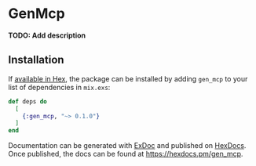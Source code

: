 # GenMcp

**TODO: Add description**

## Installation

If [available in Hex](https://hex.pm/docs/publish), the package can be installed
by adding `gen_mcp` to your list of dependencies in `mix.exs`:

```elixir
def deps do
  [
    {:gen_mcp, "~> 0.1.0"}
  ]
end
```

Documentation can be generated with [ExDoc](https://github.com/elixir-lang/ex_doc)
and published on [HexDocs](https://hexdocs.pm). Once published, the docs can
be found at <https://hexdocs.pm/gen_mcp>.

